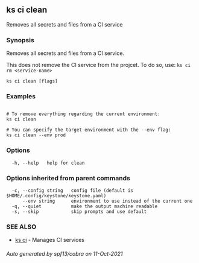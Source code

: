 ## ks ci clean

Removes all secrets and files from a CI service

### Synopsis

Removes all secrets and files from a CI service.

This does not remove the CI service from the projcet. To do so, use:
`ks ci rm <service-name>`

```
ks ci clean [flags]
```

### Examples

```

# To remove everything regarding the current environment:
ks ci clean

# You can specify the target environment with the --env flag:
ks ci clean --env prod

```

### Options

```
  -h, --help   help for clean
```

### Options inherited from parent commands

```
  -c, --config string   config file (default is $HOME/.config/keystone/keystone.yaml)
      --env string      environment to use instead of the current one
  -q, --quiet           make the output machine readable
  -s, --skip            skip prompts and use default
```

### SEE ALSO

* [ks ci](ks_ci.md)	 - Manages CI services

###### Auto generated by spf13/cobra on 11-Oct-2021
